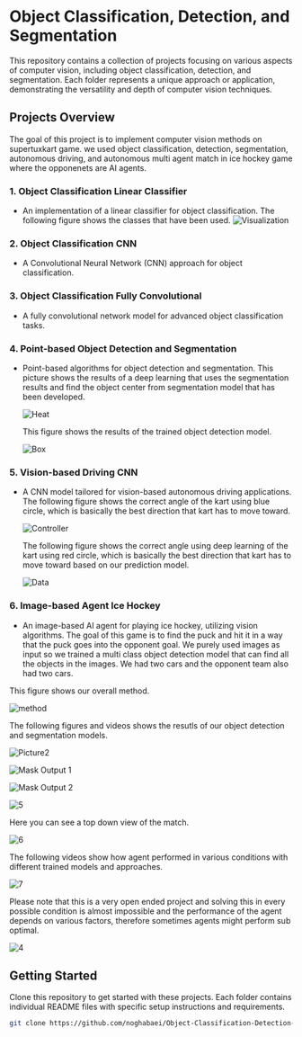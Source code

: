# Object Classification, Detection, and Segmentation

This repository contains a collection of projects focusing on various aspects of computer vision, including object classification, detection, and segmentation. Each folder represents a unique approach or application, demonstrating the versatility and depth of computer vision techniques.

## Projects Overview
The goal of this project is to implement computer vision methods on supertuxkart game. we used object classification, detection, segmentation, autonomous driving, and autonomous multi agent match in ice hockey game where the opponenets are AI agents.

### 1. Object Classification Linear Classifier
- An implementation of a linear classifier for object classification.
  The following figure shows the classes that have been used.
  ![Visualization](/images/viz.png)

### 2. Object Classification CNN
- A Convolutional Neural Network (CNN) approach for object classification.


### 3. Object Classification Fully Convolutional
- A fully convolutional network model for advanced object classification tasks.


### 4. Point-based Object Detection and Segmentation
- Point-based algorithms for object detection and segmentation.
  This picture shows the results of a deep learning that uses the segmentation results and find the object center from segmentation model that has been developed.
  
  ![Heat](/images/heat.png)
  
  This figure shows the results of the trained object detection model.
  
  ![Box](/images/box.png)
  
### 5. Vision-based Driving CNN
- A CNN model tailored for vision-based autonomous driving applications.
  The following figure shows the correct angle of the kart using blue circle, which is basically the best direction that kart has to move toward.
  
  ![Controller](/images/controller.png)
  
  The following figure shows the correct angle using deep learning of the kart using red circle, which is basically the best direction that kart has to move toward based on our prediction model.
  
  ![Data](/images/data.png)

### 6. Image-based Agent Ice Hockey
- An image-based AI agent for playing ice hockey, utilizing vision algorithms.
The goal of this game is to find the puck and hit it in a way that the puck goes into the opponent goal. We purely used images as input so we trained a multi class object detection model that can find all the objects in the images.
We had two cars and the opponent team also had two cars.

This figure shows our overall method. 

![method](/images/2.png)

The following figures and videos shows the resutls of our object detection and segmentation models.

  ![Picture2](/images/Picture2.png)
  
  ![Mask Output 1](/images/mask_output1.png)
  
  ![Mask Output 2](/images/mask_output2.png)

  ![5](https://github.com/noghabaei/Object-Classification-Detection-and-Segmentation/assets/15921300/29ba3260-66e0-40d2-bddd-b58ad54645d4)

  Here you can see a top down view of the match. 

  ![6](https://github.com/noghabaei/Object-Classification-Detection-and-Segmentation/assets/15921300/acbb939e-9e29-448d-a802-fe9c9424950b)

The following videos show how agent performed in various conditions with different trained models and approaches. 

  ![7](https://github.com/noghabaei/Object-Classification-Detection-and-Segmentation/assets/15921300/a31b341d-bee2-4840-9145-9c4a633bd25b)

Please note that this is a very open ended project and solving this in every possible condition is almost impossible and the performance of the agent depends on various factors, therefore sometimes agents might perform sub optimal.
  
![4](https://github.com/noghabaei/Object-Classification-Detection-and-Segmentation/assets/15921300/7e0a3a80-f8cc-46f0-9db6-9c0ba11c1ca8)






## Getting Started

Clone this repository to get started with these projects. Each folder contains individual README files with specific setup instructions and requirements.

```bash
git clone https://github.com/noghabaei/Object-Classification-Detection-and-Segmentation.git
